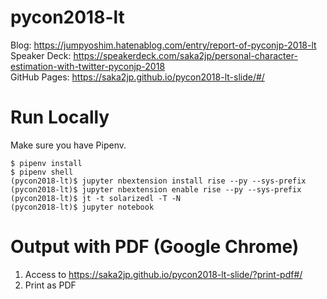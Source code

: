 # pycon2018-lt
Blog: https://jumpyoshim.hatenablog.com/entry/report-of-pyconjp-2018-lt  
Speaker Deck: https://speakerdeck.com/saka2jp/personal-character-estimation-with-twitter-pyconjp-2018  
GitHub Pages: https://saka2jp.github.io/pycon2018-lt-slide/#/

# Run Locally
Make sure you have Pipenv.

```console
$ pipenv install
$ pipenv shell
(pycon2018-lt)$ jupyter nbextension install rise --py --sys-prefix
(pycon2018-lt)$ jupyter nbextension enable rise --py --sys-prefix
(pycon2018-lt)$ jt -t solarizedl -T -N
(pycon2018-lt)$ jupyter notebook
```

# Output with PDF (Google Chrome)
1. Access to https://saka2jp.github.io/pycon2018-lt-slide/?print-pdf#/
2. Print as PDF
